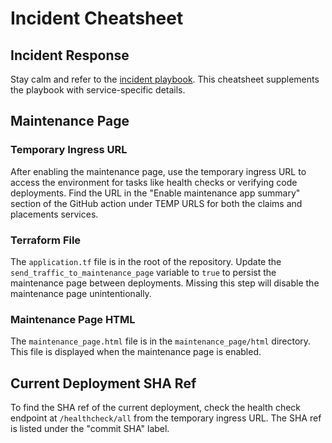 # Incident Cheatsheet

## Incident Response

Stay calm and refer to the [incident playbook](https://tech-docs.teacherservices.cloud/operating-a-service/incident-playbook.html). This cheatsheet supplements the playbook with service-specific details.

## Maintenance Page

### Temporary Ingress URL

After enabling the maintenance page, use the temporary ingress URL to access the environment for tasks like health checks or verifying code deployments. Find the URL in the "Enable maintenance app summary" section of the GitHub action under TEMP URLS for both the claims and placements services.

### Terraform File

The `application.tf` file is in the root of the repository. Update the `send_traffic_to_maintenance_page` variable to `true` to persist the maintenance page between deployments. Missing this step will disable the maintenance page unintentionally.

### Maintenance Page HTML

The `maintenance_page.html` file is in the `maintenance_page/html` directory. This file is displayed when the maintenance page is enabled.

## Current Deployment SHA Ref

To find the SHA ref of the current deployment, check the health check endpoint at `/healthcheck/all` from the temporary ingress URL. The SHA ref is listed under the "commit SHA" label.
